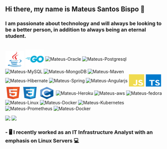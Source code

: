 ##                                              Hi there, my name is Mateus Santos Bispo 👋

###     I am passionate about technology and will always be looking to be a better person, in addition to always being an eternal student.

<div style="display: inline_block"><br>
  <img align="center" alt="Mateus-Java" height="50" width="60" src="https://raw.githubusercontent.com/devicons/devicon/master/icons/java/java-original.svg">
  <img align="center" alt="Mateus-Go" height="60" width="60" src="https://raw.githubusercontent.com/devicons/devicon/master/icons/go/go-original-wordmark.svg">
  <img align="center" alt="Mateus-Oracle" height="60" width="60" src="https://cdn.jsdelivr.net/gh/devicons/devicon/icons/oracle/oracle-original.svg" />
  <img align="center" alt="Mateus-Postgresql" height="60" width="50" src="https://cdn.jsdelivr.net/gh/devicons/devicon/icons/postgresql/postgresql-plain-wordmark.svg">
  <img align="center" alt="Mateus-MySQL" height="40" width="50" src="https://cdn.jsdelivr.net/gh/devicons/devicon/icons/mysql/mysql-original.svg" />
  <img align="center" alt="Mateus-MongoDB" src="https://skillicons.dev/icons?i=mongo" />
  <img align="center" alt="Mateus-Maven" src="https://skillicons.dev/icons?i=maven" />
  <img align="center" alt="Mateus-Hibernate" src="https://skillicons.dev/icons?i=hibernate" />
  <img align="center" alt="Mateus-Spring" height="60" width="70" src="https://cdn.jsdelivr.net/gh/devicons/devicon/icons/spring/spring-original-wordmark.svg" />
  <img align="center" alt="Mateus-Angularjs" height="40" width="50" src="https://cdn.jsdelivr.net/gh/devicons/devicon/icons/angularjs/angularjs-original.svg" />
  <img align="center" alt="Mateus-Js" height="40" width="50" src="https://raw.githubusercontent.com/devicons/devicon/master/icons/javascript/javascript-plain.svg">
  <img align="center" alt="Mateus-Ts" height="40" width="50" src="https://raw.githubusercontent.com/devicons/devicon/master/icons/typescript/typescript-plain.svg">
  <img align="center" alt="Mateus-HTML" height="40" width="50" src="https://raw.githubusercontent.com/devicons/devicon/master/icons/html5/html5-original.svg">
  <img align="center" alt="Mateus-CSS" height="40" width="50" src="https://raw.githubusercontent.com/devicons/devicon/master/icons/css3/css3-original.svg">
   <img align="center" alt="Mateus-C" height="40" width="50" src="https://raw.githubusercontent.com/devicons/devicon/master/icons/c/c-original.svg">
   <img align="center" alt="Mateus-Heroku" height="50" width="60" src="https://cdn.jsdelivr.net/gh/devicons/devicon/icons/heroku/heroku-plain-wordmark.svg" />
   <img align="center" alt="Mateus-aws" height="80" width="80" src="https://cdn.jsdelivr.net/gh/devicons/devicon/icons/amazonwebservices/amazonwebservices-plain-wordmark.svg" />
   <img align="center" alt="Mateus-fedora" height="50" width="60" src="https://cdn.jsdelivr.net/gh/devicons/devicon/icons/fedora/fedora-original.svg" />
   <img align="center" alt="Mateus-Linux" height="50" width="60" src="https://cdn.jsdelivr.net/gh/devicons/devicon/icons/linux/linux-original.svg" />
   <img align="center" alt="Mateus-Docker" height="50" width="60" src="https://cdn.jsdelivr.net/gh/devicons/devicon/icons/docker/docker-original.svg" />
   <img align="center" alt="Mateus-Kubernetes" height="50" width="60" src="https://cdn.jsdelivr.net/gh/devicons/devicon/icons/kubernetes/kubernetes-plain.svg" />
   <img align="center" alt="Mateus-Prometheus" height="50" width="60" src="https://cdn.jsdelivr.net/gh/devicons/devicon/icons/prometheus/prometheus-original-wordmark.svg" />
  <img align="center" alt="Mateus-Docker" height="50" width="60" src="https://iconscout.com/icon/rabbitmq" />
  
  
  
  <a href="https://www.linkedin.com/in/mateus-bispo-317798201" target="_blank"><img src="https://img.shields.io/badge/-LinkedIn-%230077B5?style=for-the-badge&logo=linkedin&logoColor=white" target="_blank"></a>
  <a href="https://api.whatsapp.com/send?phone=+5581998964394&text=Voc%C3%AA%20est%C3%A1%20falando%20com%20Mateus%20Santos%20Bispo%2C%20um%20%C3%B3timo%20analista%20de%20infraestrutura%20de%20TI%20e%20um%20futuro%20desenvolvedor%20Java%2E"><img src="https://img.shields.io/badge/WhatsApp-25D366?style=for-the-badge&logo=whatsapp&logoColor=white" target="_blank"></a>
  
</div>

### - 🖥️ I recently worked as an IT Infrastructure Analyst with an emphasis on Linux Servers 💻

